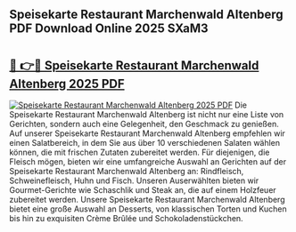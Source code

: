 ## Speisekarte Restaurant Marchenwald Altenberg PDF Download Online 2025 SXaM3

# <h2><a href="http://gcazc62.nevu.top/?p=Speisekarte+Restaurant+Marchenwald+Altenberg">🔗 👉🔴 Speisekarte Restaurant Marchenwald Altenberg 2025 PDF</a></h2>

[![Speisekarte Restaurant Marchenwald Altenberg 2025 PDF](https://i.imgur.com/dBaPXMq.png)](http://gcazc62.nevu.top/?p=Speisekarte+Restaurant+Marchenwald+Altenberg)
Die Speisekarte Restaurant Marchenwald Altenberg ist nicht nur eine Liste von Gerichten, sondern auch eine Gelegenheit, den Geschmack zu genießen. Auf unserer Speisekarte Restaurant Marchenwald Altenberg empfehlen wir einen Salatbereich, in dem Sie aus über 10 verschiedenen Salaten wählen können, die mit frischen Zutaten zubereitet werden. Für diejenigen, die Fleisch mögen, bieten wir eine umfangreiche Auswahl an Gerichten auf der Speisekarte Restaurant Marchenwald Altenberg an: Rindfleisch, Schweinefleisch, Huhn und Fisch. Unseren Auserwählten bieten wir Gourmet-Gerichte wie Schaschlik und Steak an, die auf einem Holzfeuer zubereitet werden. Unsere Speisekarte Restaurant Marchenwald Altenberg bietet eine große Auswahl an Desserts, von klassischen Torten und Kuchen bis hin zu exquisiten Crème Brûlée und Schokoladenstückchen.
